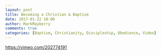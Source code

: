 ```yaml
---
layout: post
title: Becoming a Christian & Baptism
date: 2017-01-22 18:00
author: MarkMayberry
comments: true
categories: [Baptism, Christianity, Discipleship, Obedience, Video]
---
```

https://vimeo.com/202774191
